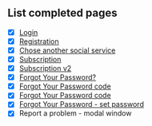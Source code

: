 ## List completed pages
- [x] [Login](https://buzzmi-light.vercel.app/login)
- [x] [Registration](https://buzzmi-light.vercel.app/registration)
- [x] [Chose another social service](https://buzzmi-light.vercel.app/other-services)
- [x] [Subscription](https://buzzmi-light.vercel.app/sales)
- [x] [Subscription v2](https://buzzmi-light.vercel.app/sales/v2)
- [x] [Forgot Your Password?](https://buzzmi-light.vercel.app/auth/forgot-password)
- [x] [Forgot Your Password code](https://buzzmi-light.vercel.app/auth/forgot-code)
- [x] [Forgot Your Password code](https://buzzmi-light.vercel.app/auth/forgot-code)
- [x] [Forgot Your Password - set password](https://buzzmi-light.vercel.app/auth/reset-password)
- [x] Report a problem - modal window